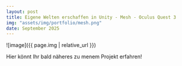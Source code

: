 ```yaml
---
layout: post
title: Eigene Welten erschaffen in Unity - Mesh - Oculus Quest 3
img: "assets/img/portfolio/mesh.png"
date: September 2025
---
```




![image]({{ page.img | relative_url }})

Hier könnt Ihr bald näheres zu menem Projekt erfahren!

